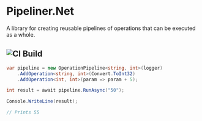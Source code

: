 # Pipeliner.Net
A library for creating reusable pipelines of operations that can be executed as a whole.

## ![CI Build]([https://github.com/github/docs/actions/workflows/main.yml/badge.svg](https://github.com/Emcrank/Pipeliner.Net/actions/workflows/ci.yml/badge.svg))

```csharp
var pipeline = new OperationPipeline<string, int>(logger)
    .AddOperation<string, int>(Convert.ToInt32)
    .AddOperation<int, int>(param => param + 5);

int result = await pipeline.RunAsync("50");

Console.WriteLine(result);

// Prints 55
```
